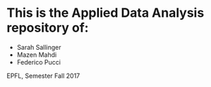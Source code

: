 # This is the Applied Data Analysis repository of:
- Sarah Sallinger
- Mazen Mahdi
- Federico Pucci

EPFL, Semester Fall 2017